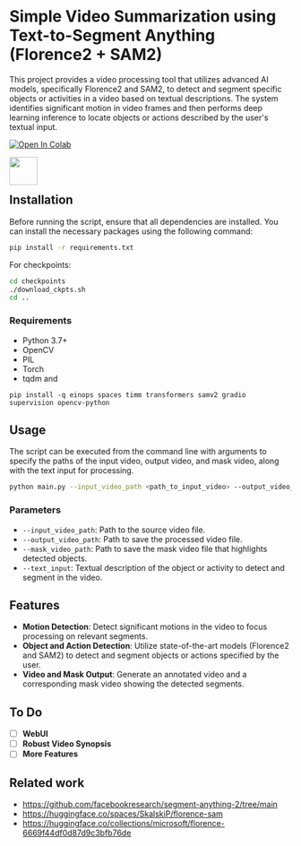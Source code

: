 # Simple Video Summarization using Text-to-Segment Anything (Florence2 + SAM2)

This project provides a video processing tool that utilizes advanced AI models, specifically Florence2 and SAM2, to detect and segment specific objects or activities in a video based on textual descriptions. The system identifies significant motion in video frames and then performs deep learning inference to locate objects or actions described by the user's textual input.

[![Open In Colab](https://colab.research.google.com/assets/colab-badge.svg)](https://colab.research.google.com/drive/1PcK_6anMRYnRcmOw5TkwFUT8lrXYoHUW?usp=sharing)

[<img src="https://kaggle.com/static/images/site-logo.png" height="50" style="margin-bottom:-15px" />](https://www.kaggle.com/code/mithunparab/simple-video-summarization-using-text-to-segment-a)

## Installation

Before running the script, ensure that all dependencies are installed. You can install the necessary packages using the following command:

```bash
pip install -r requirements.txt
```

For checkpoints:

```bash
cd checkpoints
./download_ckpts.sh
cd ..
```

### Requirements

- Python 3.7+
- OpenCV
- PIL
- Torch
- tqdm
and

```
pip install -q einops spaces timm transformers samv2 gradio supervision opencv-python
```

## Usage

The script can be executed from the command line with arguments to specify the paths of the input video, output video, and mask video, along with the text input for processing.

```bash
python main.py --input_video_path <path_to_input_video> --output_video_path <path_to_output_video> --mask_video_path <path_to_mask_video> --text_input "your text here"
```

### Parameters

- `--input_video_path`: Path to the source video file.
- `--output_video_path`: Path to save the processed video file.
- `--mask_video_path`: Path to save the mask video file that highlights detected objects.
- `--text_input`: Textual description of the object or activity to detect and segment in the video.

## Features

- **Motion Detection**: Detect significant motions in the video to focus processing on relevant segments.
- **Object and Action Detection**: Utilize state-of-the-art models (Florence2 and SAM2) to detect and segment objects or actions specified by the user.
- **Video and Mask Output**: Generate an annotated video and a corresponding mask video showing the detected segments.

## To Do

- [ ] **WebUI**
- [ ] **Robust Video Synopsis**
- [ ] **More Features**

## Related work

- <https://github.com/facebookresearch/segment-anything-2/tree/main>
- <https://huggingface.co/spaces/SkalskiP/florence-sam>
- <https://huggingface.co/collections/microsoft/florence-6669f44df0d87d9c3bfb76de>

